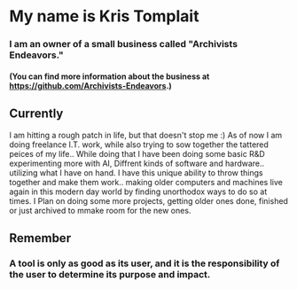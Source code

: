 # My name is Kris Tomplait
### I am an owner of a small business called "Archivists Endeavors." 
#### (You can find more information about the business at https://github.com/Archivists-Endeavors.)
           


## Currently
I am hitting a rough patch in life, but that doesn't stop me :)
As of now I am doing freelance I.T. work, while also trying to sow together the tattered peices of my life.. 
While doing that I have been doing some basic R&D experimenting more with AI, Diffrent kinds of software and hardware.. utilizing what I have on hand. I have this unique ability to throw things together and make them work.. making older computers and machines live again in this modern day world by finding unorthodox ways to do so at times. 
I Plan on doing some more projects, getting older ones done, finished or just archived to mmake room for the new ones.


## Remember
### A tool is only as good as its user, and it is the responsibility of the user to determine its purpose and impact.



